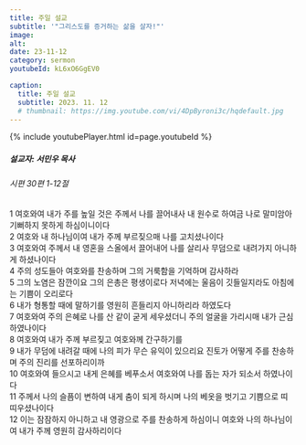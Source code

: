 ```yaml
---
title: 주일 설교
subtitle: '"그리스도를 증거하는 삶을 살자!"'
image: 
alt:
date: 23-11-12
category: sermon
youtubeId: kL6xO6GgEV0

caption:
  title: 주일 설교
  subtitle: 2023. 11. 12
  # thumbnail: https://img.youtube.com/vi/4DpByroni3c/hqdefault.jpg
---
```

{% include youtubePlayer.html id=page.youtubeId %}

##### 설교자: 서민우 목사

###### 시편 30편 1-12절

<div class="bible-text overflow-auto">
1 여호와여 내가 주를 높일 것은 주께서 나를 끌어내사 내 원수로 하여금 나로 말미암아 기뻐하지 못하게 하심이니이다<br>
2 여호와 내 하나님이여 내가 주께 부르짖으매 나를 고치셨나이다<br>
3 여호와여 주께서 내 영혼을 스올에서 끌어내어 나를 살리사 무덤으로 내려가지 아니하게 하셨나이다<br>
4 주의 성도들아 여호와를 찬송하며 그의 거룩함을 기억하며 감사하라<br>
5 그의 노염은 잠깐이요 그의 은총은 평생이로다 저녁에는 울음이 깃들일지라도 아침에는 기쁨이 오리로다<br>
6 내가 형통할 때에 말하기를 영원히 흔들리지 아니하리라 하였도다<br>
7 여호와여 주의 은혜로 나를 산 같이 굳게 세우셨더니 주의 얼굴을 가리시매 내가 근심하였나이다<br>
8 여호와여 내가 주께 부르짖고 여호와께 간구하기를<br>
9 내가 무덤에 내려갈 때에 나의 피가 무슨 유익이 있으리요 진토가 어떻게 주를 찬송하며 주의 진리를 선포하리이까<br>
10 여호와여 들으시고 내게 은혜를 베푸소서 여호와여 나를 돕는 자가 되소서 하였나이다<br>
11 주께서 나의 슬픔이 변하여 내게 춤이 되게 하시며 나의 베옷을 벗기고 기쁨으로 띠 띠우셨나이다<br>
12 이는 잠잠하지 아니하고 내 영광으로 주를 찬송하게 하심이니 여호와 나의 하나님이여 내가 주께 영원히 감사하리이다<br>
</div>
